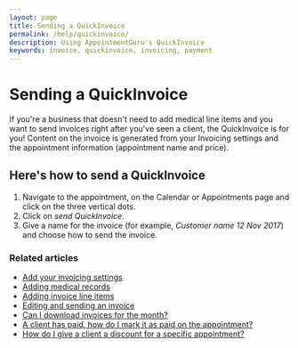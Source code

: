 ```yaml
---
layout: page
title: Sending a QuickInvoice
permalink: /help/quickinvoice/
description: Using AppointmentGuru's QuickInvoice
keywords: invoice, quickinvoice, invoicing, payment
---
```


# Sending a QuickInvoice

If you're a business that doesn't need to add medical line items and you want to send invoices right after you've seen a client, the QuickInvoice is for you! Content on the invoice is generated from your Invoicing settings and the appointment information (appointment name and price).

## Here's how to send a QuickInvoice

1. Navigate to the appointment, on the Calendar or Appointments page and click on the three vertical dots.
2. Click on *send QuickInvoice*.
3. Give a name for the invoice (for example, *Customer name 12 Nov 2017*) and choose how to send the invoice.

### Related articles

* [Add your invoicing settings](/help/invoicing-settings)
* [Adding medical records](/help/adding-medical-records)
* [Adding invoice line items](/help/adding-invoice-line-items)
* [Editing and sending an invoice](/help/edit-an-invoice)
* [Can I download invoices for the month?](/help/download-invoices)
* [A client has paid, how do I mark it as paid on the appointment?](/help/mark-as-paid)
* [How do I give a client a discount for a specific appointment?](/help/discount-appointment)
